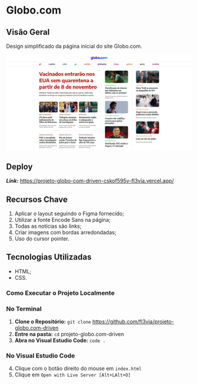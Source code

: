 # **Globo.com**

## **Visão Geral**
Design simplificado da página inicial do site Globo.com.

![Imagem 1](./assets/images/layout.jpeg "Imagem 1")

## **Deploy**
***Link:*** https://projeto-globo-com-driven-cskof595v-fl3via.vercel.app/

## **Recursos Chave**
1. Aplicar o layout seguindo o Figma fornecido;
2. Utilizar a fonte Encode Sans na página;
3. Todas as notícias são links;
4. Criar imagens com bordas arredondadas;
5. Uso do cursor pointer.

## **Tecnologias Utilizadas**
- HTML;
- CSS.

### **Como Executar o Projeto Localmente**

### No Terminal 
1. **Clone o Repositório:** `git clone` https://github.com/fl3via/projeto-globo.com-driven
2. **Entre na pasta:** `cd` projeto-globo.com-driven
3. **Abra no Visual Estudio Code:** `code .`

### No Visual Estudio Code
4. Clique com o botão direito do mouse em `index.html`
5. Clique em `Open with Live Server [Alt+LAlt+O]`





